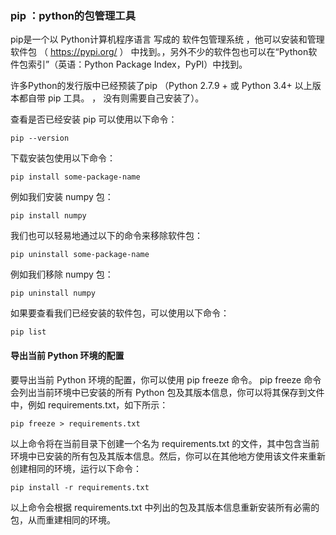 ### pip ：python的包管理工具

pip是一个以 Python计算机程序语言 写成的 软件包管理系统 ，他可以安装和管理 软件包 （ https://pypi.org/ ） 中找到。，另外不少的软件包也可以在“Python软件包索引”（英语：Python Package Index，PyPI）中找到。

许多Python的发行版中已经预装了pip （Python 2.7.9 + 或 Python 3.4+ 以上版本都自带 pip 工具。 ， 没有则需要自己安装了）。

查看是否已经安装 pip 可以使用以下命令：
```
pip --version
```

下载安装包使用以下命令：
```
pip install some-package-name
```
例如我们安装 numpy 包：
```
pip install numpy
```
我们也可以轻易地通过以下的命令来移除软件包：
```
pip uninstall some-package-name
```
例如我们移除 numpy 包：
```
pip uninstall numpy
```
如果要查看我们已经安装的软件包，可以使用以下命令：
```
pip list
```
#### 导出当前 Python 环境的配置
要导出当前 Python 环境的配置，你可以使用 pip freeze 命令。
pip freeze 命令会列出当前环境中已安装的所有 Python 包及其版本信息，你可以将其保存到文件中，例如 requirements.txt，如下所示：
```
pip freeze > requirements.txt
```
以上命令将在当前目录下创建一个名为 requirements.txt 的文件，其中包含当前环境中已安装的所有包及其版本信息。然后，你可以在其他地方使用该文件来重新创建相同的环境，运行以下命令：
```
pip install -r requirements.txt
```
以上命令会根据 requirements.txt 中列出的包及其版本信息重新安装所有必需的包，从而重建相同的环境。